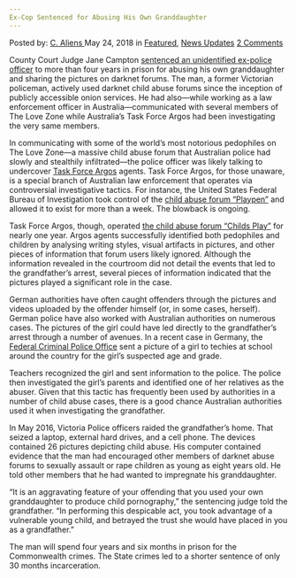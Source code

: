 ```yaml
---
Ex-Cop Sentenced for Abusing His Own Granddaughter
---
```

<article class="post-listing post-25812 post type-post status-publish format-standard has-post-thumbnail hentry category-deepdot-news category-news-updates tag-abusing tag-excop tag-granddaughter tag-sentenced">
<div class="post-inner">
<span>Posted by: <a href="https://www.deepdotweb.com/author/caliens/" title="">C. Aliens </a></span>
<span>May 24, 2018</span>
<span>in <a href="https://www.deepdotweb.com/category/deepdot-news/" rel="category tag">Featured</a>, <a href="https://www.deepdotweb.com/category/news-updates/" rel="category tag">News Updates</a></span>
<span><a href="https://www.deepdotweb.com/2018/05/24/ex-cop-sentenced-for-abusing-his-own-granddaughter/#comments">2 Comments</a></span>
</p>
<div class="clear"></div>
<div class="entry">
<p>County Court Judge Jane Campton <a href="https://www.theage.com.au/national/victoria/former-policeman-exploited-granddaughter-to-produce-child-pornography-20180513-p4zf19.html">sentenced an unidentified ex-police officer</a> to more than four years in prison for abusing his own granddaughter and sharing the pictures on darknet forums. The man, a former Victorian policeman, actively used darknet child abuse forums since the inception of publicly accessible onion services. He had also—while working as a law enforcement officer in Australia—communicated with several members of The Love Zone while Australia’s Task Force Argos had been investigating the very same members.</p>
<p>In communicating with some of the world&#8217;s most notorious pedophiles on The Love Zone—a massive child abuse forum that Australian police had slowly and stealthily infiltrated—the police officer was likely talking to undercover <a href="https://www.deepdotweb.com/2017/10/16/task-force-argos-operated-darknet-child-abuse-forum-11-months/">Task Force Argos</a> agents. Task Force Argos, for those unaware, is a special branch of Australian law enforcement that operates via controversial investigative tactics. For instance, the United States Federal Bureau of Investigation took control of the <a href="https://www.deepdotweb.com/2018/02/08/playpen-member-5500-downloads-sentenced-six-years-prison/">child abuse forum “Playpen”</a> and allowed it to exist for more than a week. The blowback is ongoing.</p>
<p>Task Force Argos, though, operated <a href="https://www.deepdotweb.com/2017/10/16/task-force-argos-operated-darknet-child-abuse-forum-11-months/">the child abuse forum “Childs Play”</a> for nearly one year. Argos agents successfully identified both pedophiles and children by analysing writing styles, visual artifacts in pictures, and other pieces of information that forum users likely ignored. Although the information revealed in the courtroom did not detail the events that led to the grandfather’s arrest, several pieces of information indicated that the pictures played a significant role in the case.</p>
<p>German authorities have often caught offenders through the pictures and videos uploaded by the offender himself (or, in some cases, herself). German police have also worked with Australian authorities on numerous cases. The pictures of the girl could have led directly to the grandfather&#8217;s arrest through a number of avenues. In a recent case in Germany, the <a href="https://www.deepdotweb.com/tag/bka/">Federal Criminal Police Office</a> sent a picture of a girl to techies at school around the country for the girl&#8217;s suspected age and grade.</p>
<p>Teachers recognized the girl and sent information to the police. The police then investigated the girl&#8217;s parents and identified one of her relatives as the abuser. Given that this tactic has frequently been used by authorities in a number of child abuse cases, there is a good chance Australian authorities used it when investigating the grandfather.</p>
<p>In May 2016, Victoria Police officers raided the grandfather&#8217;s home. That seized a laptop, external hard drives, and a cell phone. The devices contained 26 pictures depicting child abuse. His computer contained evidence that the man had encouraged other members of darknet abuse forums to sexually assault or rape children as young as eight years old. He told other members that he had wanted to impregnate his granddaughter.</p>
<p>“It is an aggravating feature of your offending that you used your own granddaughter to produce child pornography,” the sentencing judge told the grandfather. “In performing this despicable act, you took advantage of a vulnerable young child, and betrayed the trust she would have placed in you as a grandfather.”</p>
<p>The man will spend four years and six months in prison for the Commonwealth crimes. The State crimes led to a shorter sentence of only 30 months incarceration.</p>
<p>&nbsp;</p>
</div>
<span style="display:none"><a href="https://www.deepdotweb.com/tag/abusing/" rel="tag">abusing</a> <a href="https://www.deepdotweb.com/tag/excop/" rel="tag">excop</a> <a href="https://www.deepdotweb.com/tag/granddaughter/" rel="tag">granddaughter</a> <a href="https://www.deepdotweb.com/tag/sentenced/" rel="tag">sentenced</a></span> <span style="display:none" class="updated">2018-05-24</span>
<div style="display:none" class="vcard author" itemprop="author" itemscope itemtype="http://schema.org/Person"><strong class="fn" itemprop="name"><a href="https://www.deepdotweb.com/author/caliens/" title="Posts by C. Aliens" rel="author">C. Aliens</a></strong></div>
</div>
</article>

